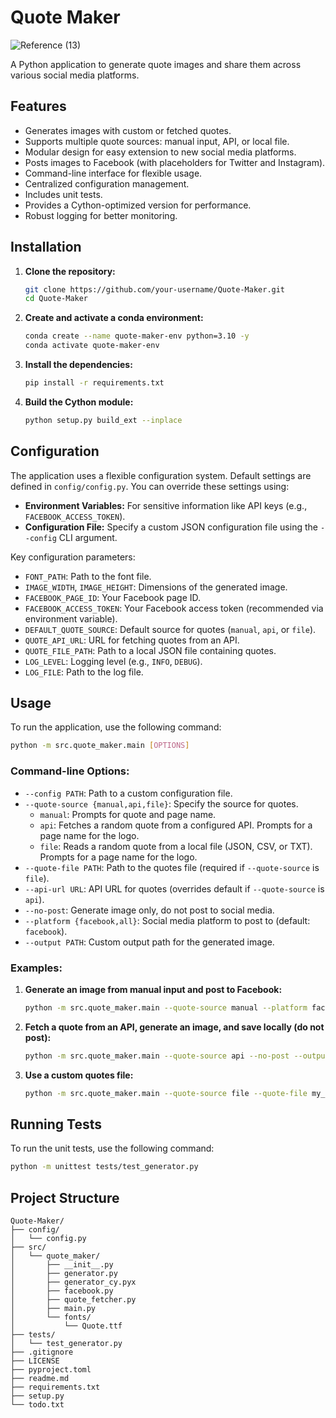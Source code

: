 # Quote Maker

![Reference (13)](https://user-images.githubusercontent.com/2623563/144739215-6b1cac28-fe6e-4ee0-8355-baa11443b1de.png)

A Python application to generate quote images and share them across various social media platforms.

## Features

-   Generates images with custom or fetched quotes.
-   Supports multiple quote sources: manual input, API, or local file.
-   Modular design for easy extension to new social media platforms.
-   Posts images to Facebook (with placeholders for Twitter and Instagram).
-   Command-line interface for flexible usage.
-   Centralized configuration management.
-   Includes unit tests.
-   Provides a Cython-optimized version for performance.
-   Robust logging for better monitoring.

## Installation

1.  **Clone the repository:**

    ```sh
    git clone https://github.com/your-username/Quote-Maker.git
    cd Quote-Maker
    ```

2.  **Create and activate a conda environment:**

    ```sh
    conda create --name quote-maker-env python=3.10 -y
    conda activate quote-maker-env
    ```

3.  **Install the dependencies:**

    ```sh
    pip install -r requirements.txt
    ```

4.  **Build the Cython module:**

    ```sh
    python setup.py build_ext --inplace
    ```

## Configuration

The application uses a flexible configuration system. Default settings are defined in `config/config.py`. You can override these settings using:

-   **Environment Variables:** For sensitive information like API keys (e.g., `FACEBOOK_ACCESS_TOKEN`).
-   **Configuration File:** Specify a custom JSON configuration file using the `--config` CLI argument.

Key configuration parameters:

-   `FONT_PATH`: Path to the font file.
-   `IMAGE_WIDTH`, `IMAGE_HEIGHT`: Dimensions of the generated image.
-   `FACEBOOK_PAGE_ID`: Your Facebook page ID.
-   `FACEBOOK_ACCESS_TOKEN`: Your Facebook access token (recommended via environment variable).
-   `DEFAULT_QUOTE_SOURCE`: Default source for quotes (`manual`, `api`, or `file`).
-   `QUOTE_API_URL`: URL for fetching quotes from an API.
-   `QUOTE_FILE_PATH`: Path to a local JSON file containing quotes.
-   `LOG_LEVEL`: Logging level (e.g., `INFO`, `DEBUG`).
-   `LOG_FILE`: Path to the log file.

## Usage

To run the application, use the following command:

```sh
python -m src.quote_maker.main [OPTIONS]
```

### Command-line Options:

-   `--config PATH`: Path to a custom configuration file.
-   `--quote-source {manual,api,file}`: Specify the source for quotes.
    -   `manual`: Prompts for quote and page name.
    -   `api`: Fetches a random quote from a configured API. Prompts for a page name for the logo.
    -   `file`: Reads a random quote from a local file (JSON, CSV, or TXT). Prompts for a page name for the logo.
-   `--quote-file PATH`: Path to the quotes file (required if `--quote-source` is `file`).
-   `--api-url URL`: API URL for quotes (overrides default if `--quote-source` is `api`).
-   `--no-post`: Generate image only, do not post to social media.
-   `--platform {facebook,all}`: Social media platform to post to (default: `facebook`).
-   `--output PATH`: Custom output path for the generated image.

### Examples:

1.  **Generate an image from manual input and post to Facebook:**

    ```sh
    python -m src.quote_maker.main --quote-source manual --platform facebook
    ```

2.  **Fetch a quote from an API, generate an image, and save locally (do not post):**

    ```sh
    python -m src.quote_maker.main --quote-source api --no-post --output my_quote.png
    ```

3.  **Use a custom quotes file:**

    ```sh
    python -m src.quote_maker.main --quote-source file --quote-file my_quotes.json
    ```

## Running Tests

To run the unit tests, use the following command:

```sh
python -m unittest tests/test_generator.py
```

## Project Structure

```
Quote-Maker/
├── config/
│   └── config.py
├── src/
│   └── quote_maker/
│       ├── __init__.py
│       ├── generator.py
│       ├── generator_cy.pyx
│       ├── facebook.py
│       ├── quote_fetcher.py
│       ├── main.py
│       └── fonts/
│           └── Quote.ttf
├── tests/
│   └── test_generator.py
├── .gitignore
├── LICENSE
├── pyproject.toml
├── readme.md
├── requirements.txt
├── setup.py
└── todo.txt
```